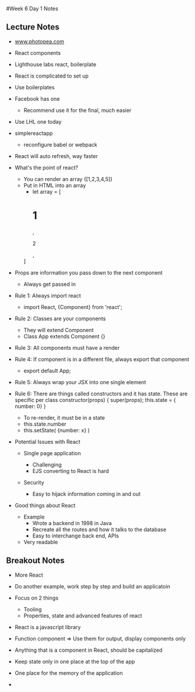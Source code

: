 #Week 6 Day 1 Notes
## Lecture Notes

* www.photopea.com
* React components

* Lighthouse labs react, boilerplate

* React is complicated to set up
* Use boilerplates
* Facebook has one
  * Recommend use it for the final, much easier
* Use LHL one today
* simplereactapp
  * reconfigure babel or webpack
* React will auto refresh, way faster

* What's the point of react? 
  * You can render an array {[1,2,3,4,5]}
  * Put in HTML into an array
    * let array = [
      <h1>1</h1>,
      <p>2</p>,
    ]
* Props are information you pass down to the next component
  * Always get passed in


* Rule 1: Always import react
  * import React, {Component} from 'react';

* Rule 2: Classes are your components
  * They will extend Component
  * Class App extends Component {}

* Rule 3: All components must have a render

* Rule 4: If component is in a different file, always export that component
  * export default App;

* Rule 5: Always wrap your JSX into one single element

* Rule 6: There are things called constructors and it has state. These are specific per class
  constructor(props) {
    super(props);
    this.state = { number: 0}
  }
  * To re-render, it must be in a state
  * this.state.number
  * this.setState( {number: x} )

* Potential Issues with React
  * Single page application
    * Challenging
    * EJS converting to React is hard

  * Security
    * Easy to hijack information coming in and out


* Good things about React
  * Example
    * Wrote a backend in 1998 in Java
    * Recreate all the routes and how it talks to the database
    * Easy to interchange back end, APIs
  * Very readable


## Breakout Notes

* More React
* Do another example, work step by step and build an applicatoin
* Focus on 2 things
  * Tooling
  * Properties, state and advanced features of react

* React is a javascript library
* Function component => Use them for output, display components only
* Anything that is a component in React, should be capitalized
* Keep state only in one place at the top of the app
* One place for the memory of the application

* 